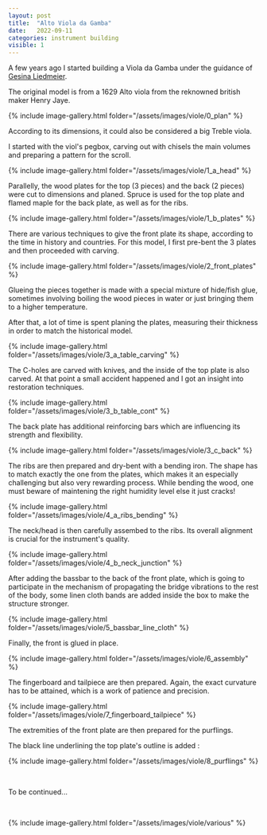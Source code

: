 ```yaml
---
layout: post
title:  "Alto Viola da Gamba"
date:   2022-09-11
categories: instrument building
visible: 1
---
```


A few years ago I started building a Viola da Gamba under the guidance of [Gesina Liedmeier](https://www.liedmeier.nl/home).

The original model is from a 1629 Alto viola from the reknowned british maker Henry Jaye.


{% include image-gallery.html folder="/assets/images/viole/0_plan" %}

According to its dimensions, it could also be considered a big Treble viola.

I started with the viol's pegbox, carving out with chisels the main volumes and preparing a pattern for the scroll. 

{% include image-gallery.html folder="/assets/images/viole/1_a_head" %}

Parallelly, the wood plates for the top (3 pieces) and the back (2 pieces) were cut to dimensions and planed. Spruce is used for the top plate and flamed maple for the back plate, as well as for the ribs.

{% include image-gallery.html folder="/assets/images/viole/1_b_plates" %}

There are various techniques to give the front plate its shape, according to the time in history and countries. For this model, I first pre-bent the 3 plates and then proceeded with carving.

{% include image-gallery.html folder="/assets/images/viole/2_front_plates" %}

Glueing the pieces together is made with a special mixture of hide/fish glue, sometimes involving boiling the wood pieces in water or just bringing them to a higher temperature.

After that, a lot of time is spent planing the plates, measuring their thickness in order to match the historical model. 

{% include image-gallery.html folder="/assets/images/viole/3_a_table_carving" %}

The C-holes are carved with knives, and the inside of the top plate is also carved. At that point a small accident happened and I got an insight into restoration techniques.

{% include image-gallery.html folder="/assets/images/viole/3_b_table_cont" %}

The back plate has additional reinforcing bars which are influencing its strength and flexibility.

{% include image-gallery.html folder="/assets/images/viole/3_c_back" %}

The ribs are then prepared and dry-bent with a bending iron. The shape has to match exactly the one from the plates, which makes it an especially challenging but also very rewarding process. While bending the wood, one must beware of maintening the right humidity level else it just cracks!

{% include image-gallery.html folder="/assets/images/viole/4_a_ribs_bending" %}

The neck/head is then carefully assembed to the ribs. Its overall alignment is crucial for the instrument's quality.

{% include image-gallery.html folder="/assets/images/viole/4_b_neck_junction" %}

After adding the bassbar to the back of the front plate, which is going to participate in the mechanism of propagating the bridge vibrations to the rest of the body, some linen cloth bands are added inside the box to make the structure stronger. 

{% include image-gallery.html folder="/assets/images/viole/5_bassbar_line_cloth" %}

Finally, the front is glued in place.

{% include image-gallery.html folder="/assets/images/viole/6_assembly" %}

The fingerboard and tailpiece are then prepared. Again, the exact curvature has to be attained, which is a work of patience and precision.

{% include image-gallery.html folder="/assets/images/viole/7_fingerboard_tailpiece" %}

The extremities of the front plate are then prepared for the purflings. 

The black line underlining the top plate's outline is added :

{% include image-gallery.html folder="/assets/images/viole/8_purflings" %}

<p>&nbsp;</p>

To be continued...

<p>&nbsp;</p>

{% include image-gallery.html folder="/assets/images/viole/various" %}

